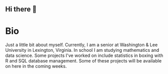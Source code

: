 ## Hi there 👋

# Bio 
Just a little bit about myself. Currently, I am a senior at Washington & Lee University in Lexington, Virginia. In school I am studying mathematics and data science. Some projects I've worked on include statistics in boxing with R and SQL database management. Some of these projects will be available on here in the coming weeks. 

<!--
**D1Dolan/D1Dolan** is a ✨ _special_ ✨ repository because its `README.md` (this file) appears on your GitHub profile.

Here are some ideas to get you started:

- 🔭 I’m currently working on ...
- 🌱 I’m currently learning ...
- 👯 I’m looking to collaborate on ...
- 🤔 I’m looking for help with ...
- 💬 Ask me about ...
- 📫 How to reach me: ...
- 😄 Pronouns: ...
- ⚡ Fun fact: ...
-->
